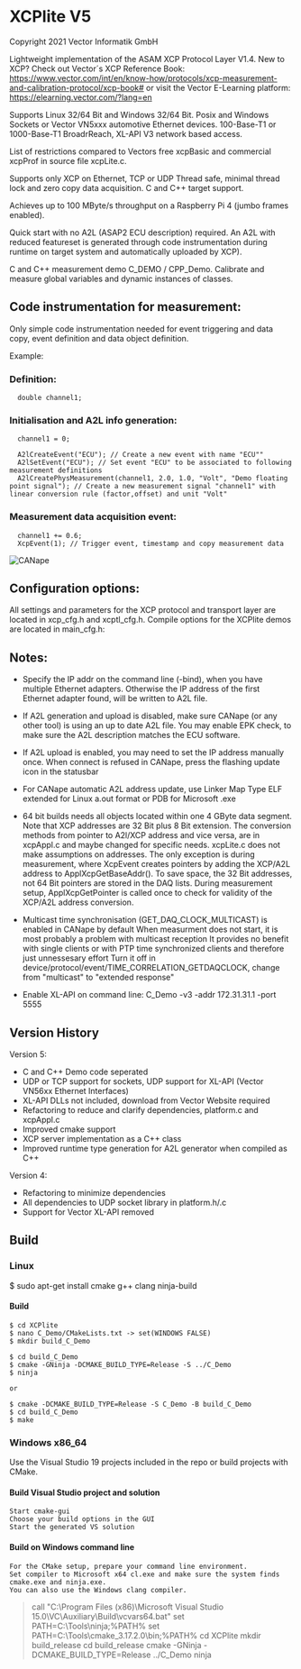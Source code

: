 
# XCPlite V5

Copyright 2021 Vector Informatik GmbH

Lightweight implementation of the ASAM XCP Protocol Layer V1.4. 
New to XCP? Check out Vector´s XCP Reference Book: https://www.vector.com/int/en/know-how/protocols/xcp-measurement-and-calibration-protocol/xcp-book#
or visit the Vector E-Learning platform: https://elearning.vector.com/?lang=en

Supports Linux 32/64 Bit and Windows 32/64 Bit.
Posix and Windows Sockets or Vector VN5xxx automotive Ethernet devices.
100-Base-T1 or 1000-Base-T1 BroadrReach, XL-API V3 network based access.

List of restrictions compared to Vectors free xcpBasic and commercial xcpProf in source file xcpLite.c.

Supports only XCP on Ethernet, TCP or UDP
Thread safe, minimal thread lock and zero copy data acquisition.
C and C++ target support.

Achieves up to 100 MByte/s throughput on a Raspberry Pi 4 (jumbo frames enabled).

Quick start with no A2L (ASAP2 ECU description) required.
An A2L with reduced featureset is generated through code instrumentation during runtime on target system
and automatically uploaded by XCP).

C and C++ measurement demo C_DEMO / CPP_Demo.
Calibrate and measure global variables and dynamic instances of classes.


## Code instrumentation for measurement:

Only simple code instrumentation needed for event triggering and data copy, event definition and data object definition.

Example:

### Definition:
```
  double channel1;
```

### Initialisation and A2L info generation:

```
  channel1 = 0;

  A2lCreateEvent("ECU"); // Create a new event with name "ECU""
  A2lSetEvent("ECU"); // Set event "ECU" to be associated to following measurement definitions
  A2lCreatePhysMeasurement(channel1, 2.0, 1.0, "Volt", "Demo floating point signal"); // Create a new measurement signal "channel1" with linear conversion rule (factor,offset) and unit "Volt"
```


### Measurement data acquisition event:

```
  channel1 += 0.6;
  XcpEvent(1); // Trigger event, timestamp and copy measurement data
```

![CANape](Screenshot.png)


## Configuration options:

All settings and parameters for the XCP protocol and transport layer are located in xcp_cfg.h and xcptl_cfg.h.
Compile options for the XCPlite demos are located in main_cfg.h:

## Notes:

- Specify the IP addr on the command line (-bind), when you have multiple Ethernet adapters. 
  Otherwise the IP address of the first Ethernet adapter found, will be written to A2L file. 

- If A2L generation and upload is disabled, make sure CANape (or any other tool) is using an up to date A2L file.
  You may enable EPK check, to make sure the A2L description matches the ECU software.

- If A2L upload is enabled, you may need to set the IP address manually once.
  When connect is refused in CANape, press the flashing update icon in the statusbar 

- For CANape automatic A2L address update, use Linker Map Type ELF extended for Linux a.out format or PDB for Microsoft .exe

- 64 bit builds needs all objects located within one 4 GByte data segment. Note that XCP addresses are 32 Bit plus 8 Bit extension. 
  The conversion methods from pointer to A2l/XCP address and vice versa, are in xcpAppl.c and maybe changed for specific needs. 
  xcpLite.c does not make assumptions on addresses. The only exception is during measurement, where XcpEvent creates pointers by adding the XCP/A2L address to ApplXcpGetBaseAddr(). 
  To save space, the 32 Bit addresses, not 64 Bit pointers are stored in the DAQ lists.
  During measurement setup, ApplXcpGetPointer is called once to check for validity of the XCP/A2L address conversion. 
  
- Multicast time synchronisation (GET_DAQ_CLOCK_MULTICAST) is enabled in CANape by default
  When measurment does not start, it is most probably a problem with multicast reception
  It provides no benefit with single clients or with PTP time synchronized clients and therefore just unnessesary effort
  Turn it off in device/protocol/event/TIME_CORRELATION_GETDAQCLOCK, change from "multicast" to "extended response"

- Enable XL-API on command line: C_Demo -v3 -addr 172.31.31.1 -port 5555



## Version History

Version 5:
- C and C++ Demo code seperated
- UDP or TCP support for sockets, UDP support for XL-API (Vector VN56xx Ethernet Interfaces)
- XL-API DLLs not included, download from Vector Website required
- Refactoring to reduce and clarify dependencies, platform.c and xcpAppl.c
- Improved cmake support
- XCP server implementation as a C++ class 
- Improved runtime type generation for A2L generator when compiled as C++

Version 4:

- Refactoring to minimize dependencies
- All dependencies to UDP socket library in platform.h/.c
- Support for Vector XL-API removed


## Build

### Linux 

$ sudo apt-get install cmake g++ clang ninja-build

#### Build

```
$ cd XCPlite
$ nano C_Demo/CMakeLists.txt -> set(WINDOWS FALSE)
$ mkdir build_C_Demo

$ cd build_C_Demo
$ cmake -GNinja -DCMAKE_BUILD_TYPE=Release -S ../C_Demo 
$ ninja

or

$ cmake -DCMAKE_BUILD_TYPE=Release -S C_Demo -B build_C_Demo
$ cd build_C_Demo
$ make

```

### Windows x86_64

Use the Visual Studio 19 projects included in the repo or build projects with CMake.

#### Build Visual Studio project and solution
```
Start cmake-gui
Choose your build options in the GUI
Start the generated VS solution
```

#### Build on Windows command line

```
For the CMake setup, prepare your command line environment.
Set compiler to Microsoft x64 cl.exe and make sure the system finds cmake.exe and ninja.exe.
You can also use the Windows clang compiler.

```
> call "C:\Program Files (x86)\Microsoft Visual Studio 15.0\VC\Auxiliary\Build\vcvars64.bat"
> set PATH=C:\Tools\ninja;%PATH%
> set PATH=C:\Tools\cmake_3.17.2.0\bin;%PATH%
> cd XCPlite
> mkdir build_release
> cd build_release
> cmake -GNinja -DCMAKE_BUILD_TYPE=Release ../C_Demo
> ninja
```


